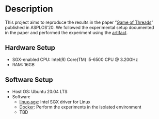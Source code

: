 # Description

This project aims to reproduce the results in the paper “[Game of Threads](https://dl.acm.org/doi/10.1145/3373376.3378462)” published in ASPLOS’20. We followed the experimental setup documented in the paper and performed the experiment using the [artifact](https://zenodo.org/record/3628042).

## Hardware Setup
- SGX-enabled CPU: Intel(R) Core(TM) i5-6500 CPU @ 3.20GHz
- RAM: 16GB

## Software Setup
- Host OS: Ubuntu 20.04 LTS
- Software
    - [linux-sgx](https://github.com/intel/linux-sgx): Intel SGX driver for Linux
    - [Docker](https://www.docker.com/): Perform the experiments in the isolated environment
    - TBD
